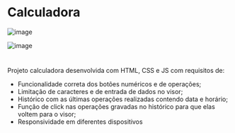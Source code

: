 # Calculadora

![image](https://github.com/andreisissi/calculadora/assets/108301269/eb9df76d-790e-4497-940c-6185477c944c)

![image](https://github.com/andreisissi/calculadora/assets/108301269/24357f47-b2c9-441c-a16b-002e7c480d3c)

#

Projeto calculadora desenvolvida com HTML, CSS e JS com requisitos de:

- Funcionalidade correta dos botões numéricos e de operações;
- Limitação de caracteres e de entrada de dados no visor;
- Histórico com as últimas operações realizadas contendo data e horário;
- Função de click nas operações gravadas no histórico para que elas voltem para o visor;
- Responsividade em diferentes dispositivos
